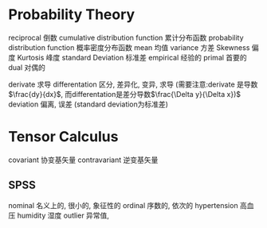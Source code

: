 # Probability Theory

reciprocal 倒数 
cumulative distribution function 累计分布函数
probability distribution function 概率密度分布函数 
mean 均值
variance 方差
Skewness 偏度
Kurtosis 峰度
standard Deviation 标准差
empirical 经验的 
primal 首要的
dual 对偶的

derivate 求导
differentation  区分, 差异化, 变异, 求导
(需要注意:derivate 是导数$\frac{dy}{dx}$, 而differentation是差分导数$\frac{\Delta y}{\Delta x})$ 
deviation 偏离, 误差 (standard deviation为标准差)


# Tensor Calculus

covariant 协变基矢量
contravariant 逆变基矢量

## SPSS 
nominal 名义上的, 很小的, 象征性的
ordinal 序数的, 依次的
hypertension 高血压
humidity 湿度
outlier 异常值, 